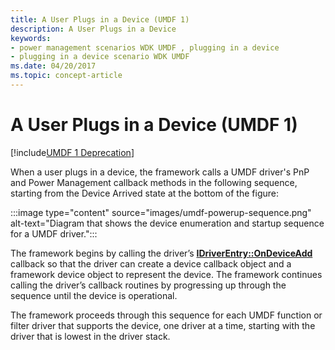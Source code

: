 ```yaml
---
title: A User Plugs in a Device (UMDF 1)
description: A User Plugs in a Device
keywords:
- power management scenarios WDK UMDF , plugging in a device
- plugging in a device scenario WDK UMDF
ms.date: 04/20/2017
ms.topic: concept-article
---
```


# A User Plugs in a Device (UMDF 1)


[!include[UMDF 1 Deprecation](../includes/umdf-1-deprecation.md)]

When a user plugs in a device, the framework calls a UMDF driver's PnP and Power Management callback methods in the following sequence, starting from the Device Arrived state at the bottom of the figure:

:::image type="content" source="images/umdf-powerup-sequence.png" alt-text="Diagram that shows the device enumeration and startup sequence for a UMDF driver.":::

The framework begins by calling the driver’s [**IDriverEntry::OnDeviceAdd**](/windows-hardware/drivers/ddi/wudfddi/nf-wudfddi-idriverentry-ondeviceadd) callback so that the driver can create a device callback object and a framework device object to represent the device. The framework continues calling the driver’s callback routines by progressing up through the sequence until the device is operational.

The framework proceeds through this sequence for each UMDF function or filter driver that supports the device, one driver at a time, starting with the driver that is lowest in the driver stack.

